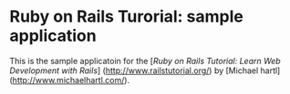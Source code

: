 # Ruby on Rails Turorial: sample application

This is the sample applicatoin for the
[*Ruby on Rails Tutorial:
Learn Web Development with Rails*] (http://www.railstutorial.org/)
by [Michael hartl] (http://www.michaelhartl.com/).
